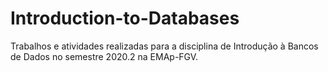 # Introduction-to-Databases

Trabalhos e atividades realizadas para a disciplina de Introdução à Bancos de Dados no semestre 2020.2 na EMAp-FGV.